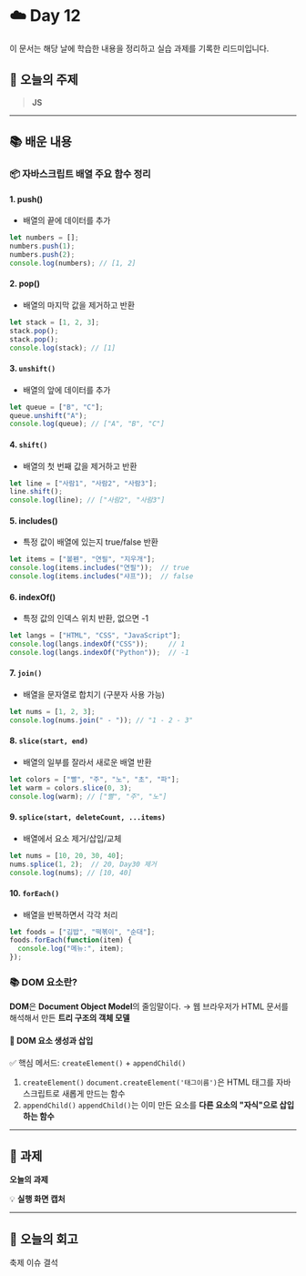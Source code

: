 # ☁️ Day 12
이 문서는 해당 날에 학습한 내용을 정리하고 실습 과제를 기록한 리드미입니다.

## 🔖 오늘의 주제
> **JS**

---

## 📚 배운 내용

### 📦 자바스크립트 배열 주요 함수 정리
#### 1. push()
- 배열의 끝에 데이터를 추가
```javascript
let numbers = [];
numbers.push(1);
numbers.push(2);
console.log(numbers); // [1, 2]
```
#### 2. pop()
- 배열의 마지막 값을 제거하고 반환
```javascript
let stack = [1, 2, 3];
stack.pop();
stack.pop();
console.log(stack); // [1]
```
#### 3. `unshift()`
- 배열의 앞에 데이터를 추가
```javascript
let queue = ["B", "C"];
queue.unshift("A");
console.log(queue); // ["A", "B", "C"]
```
#### 4. `shift()`
- 배열의 첫 번째 값을 제거하고 반환
```javascript
let line = ["사람1", "사람2", "사람3"];
line.shift();
console.log(line); // ["사람2", "사람3"]
```
#### 5. includes()
- 특정 값이 배열에 있는지 true/false 반환
```javascript
let items = ["볼펜", "연필", "지우개"];
console.log(items.includes("연필"));  // true
console.log(items.includes("샤프"));  // false
```
#### 6. indexOf()
- 특정 값의 인덱스 위치 반환, 없으면 -1
```javascript
let langs = ["HTML", "CSS", "JavaScript"];
console.log(langs.indexOf("CSS"));     // 1
console.log(langs.indexOf("Python"));  // -1
```
#### 7. `join()`
- 배열을 문자열로 합치기 (구분자 사용 가능)
```javascript
let nums = [1, 2, 3];
console.log(nums.join(" - ")); // "1 - 2 - 3"
```
#### 8. `slice(start, end)`
- 배열의 일부를 잘라서 새로운 배열 반환
```javascript
let colors = ["빨", "주", "노", "초", "파"];
let warm = colors.slice(0, 3);
console.log(warm); // ["빨", "주", "노"]
```
#### 9. `splice(start, deleteCount, ...items)`
- 배열에서 요소 제거/삽입/교체
```javascript
let nums = [10, 20, 30, 40];
nums.splice(1, 2);  // 20, Day30 제거
console.log(nums); // [10, 40]
```
#### 10. `forEach()`
- 배열을 반복하면서 각각 처리
```javascript
let foods = ["김밥", "떡볶이", "순대"];
foods.forEach(function(item) {
  console.log("메뉴:", item);
});
```

### 📚 DOM 요소란?
**DOM**은 **Document Object Model**의 줄임말이다. 
→ 웹 브라우저가 HTML 문서를 해석해서 만든 **트리 구조의 객체 모델**

#### 🧱 DOM 요소 생성과 삽입
✅ 핵심 메서드: `createElement()` + `appendChild()`

1. `createElement()`
`document.createElement('태그이름')`은 HTML 태그를 자바스크립트로 새롭게 만드는 함수
2. `appendChild()`
`appendChild()`는 이미 만든 요소를 **다른 요소의 "자식"으로 삽입하는 함수**

---

## 📝 과제

**오늘의 과제**

💡 **실행 화면 캡처**


---

## 💭 오늘의 회고
축제 이슈 결석
